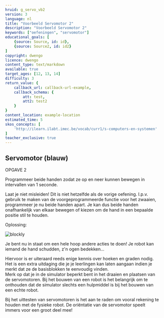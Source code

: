 ```yaml
---
hruid: g_servo_vb2
version: 3
language: nl
title: "Voorbeeld Servomotor 2"
description: "Voorbeeld Servomotor 2"
keywords: ["oefeningen", "servomotor"]
educational_goals: [
    {source: Source, id: id}, 
    {source: Source2, id: id2}
]
copyright: dwengo
licence: dwengo
content_type: text/markdown
available: true
target_ages: [12, 13, 14]
difficulty: 3
return_value: {
    callback_url: callback-url-example,
    callback_schema: {
        att: test,
        att2: test2
    }
}
content_location: example-location
estimated_time: 5
skos_concepts: [
    'http://ilearn.ilabt.imec.be/vocab/curr1/s-computers-en-systemen'
]
teacher_exclusive: true
---
```

## Servomotor (blauw)

OPGAVE 2

Programmeer beide handen zodat ze op en neer kunnen bewegen in intervallen van 1 seconde.

Laat je niet misleiden! Dit is niet hetzelfde als de vorige oefening. I.p.v. gebruik te maken van de voorgeprogrammeerde functie voor het zwaaien, programmeer je nu beide handen apart. Je kan dus beide handen onafhankelijk van elkaar bewegen of kiezen om de hand in een bepaalde positie stil te houden.

Oplossing:  

![blockly](@learning-object/servo_m2/nl/3)

Je bent nu in staat om een hele hoop andere acties te doen! Je robot kan iemand de hand schudden, z'n ogen bedekken...

<div class="alert alert-box alert-success">
Hiervoor is er uiteraard reeds enige kennis over hoeken en graden nodig. Het is een extra uitdaging die je je leerlingen kan laten aangaan indien je merkt dat ze de basisblokken te eenvoudig vinden.
</div>

<div class="alert alert-box alert-danger">
Merk op dat je in de simulator beperkt bent in het draaien en plaatsen van de servomotoren. Bij het bouwen van een robot is het belangrijk om te onthouden dat de simulator slechts een hulpmiddel is bij het bouwen van een echte robot. 

Bij het uittesten van servomotoren is het aan te raden om vooral rekening te houden met de fysieke robot. De oriëntatie van de servomotor speelt immers voor een groot deel mee!
</div>